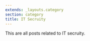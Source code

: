 ```yaml
---
extends: _layouts.category
section: category
title: IT Secruity
---
```


This are all posts related to IT secruity.